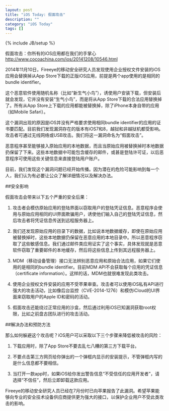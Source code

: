 ```yaml
---
layout: post
title: "iOS Today: 假面攻击"
description: ""
category: "iOS Today"
tags: []
---
```

{% include JB/setup %}

假面攻击：你所有的iOS应用都在我们的手掌心
http://www.cocoachina.com/ios/20141208/10546.html

2014年11月10日，Fireeye的移动安全研究人员发现使用企业授权文件安装的iOS应用会替换掉从App Store下载的正版iOS应用，前提是两个app使用的是相同的bundle identifier。

这个恶意软件使用随机名称（比如“新生气小鸟”），诱使用户安装下载，但安装后就会发现，它并没有安装“生气小鸟”，而是将从App Store下载的合法应用替换掉了。所有从App Store上下载的应用都能被替换掉，除了iPhone本身自带的应用（如Mobile Safari）。

这个漏洞出现的原因是iOS并没有严格要求使用相同bundle identifier的应用的证书要匹配。目前我们发现漏洞存在的版本有iOS7和8，越狱和非越狱机都受影响。攻击者可通过无线网络或USB攻击。我们将这一漏洞命名为“假面攻击”。

恶意程序甚至能够接入原始应用的本地数据，而且当原始应用被替换掉时本地数据扔保留了下来。这些本地数据中可能包含缓存的邮件，或甚是登陆许可证，以后恶意程序可使用这些关键信息来直接登陆用户账户。

目前，我们发现这个漏洞问题已经开始传播。因为潜在的危险可能影响到每一个人，我们认为有必要让公众了解详细情况以及解决办法。

##安全影响

假面攻击会带来以下五个严重的安全后果：

1. 攻击者会模仿原始应用的登陆界面以窃取用户的登陆凭证信息。恶意程序会使用与原始应用相同的UI界面欺骗用户，诱使他们输入自己的登陆凭证信息，然后攻击者将凭证信息传送到远程服务器上。

2. 我们还发现原始应用的目录下的数据，比如说本地数据缓存，即使在原始应用被替换掉时，这些本地数据仍保留在恶意应用的本地目录中。所以恶意程序窃取了这些敏感信息。我们通过邮件类应用证实了这个事实，具体发现就是恶意软件窃取了重要邮件的本地缓存，然后将这些信息上传到其远程服务器上。

3. MDM（移动设备管理）接口无法辨别恶意应用和原始合法应用，如果它们使用的是相同的bundle identifier。目前MDM API不会获取每个应用的凭证信息（certificate information）。这样的话，MDM也就很难发现此类攻击。

4. 使用企业授权文件安装的应用不受苹果审查。攻击者可以使用iOS私有API进行强大的攻击活动，比如像后台监控（CVE-2014-1276）和模仿iCloud的UI界面来窃取用户的Apple ID和密码的活动。

5. 假面攻击还能绕过正常应用的沙盒，然后通过利用iOS已知漏洞获取root权限，比如之前盘古团队进行的攻击活动。

##解决办法和预防方法

那么如何躲避这个攻击呢？iOS用户可以采取以下三个步骤来降低被攻击的风险：

1. 下载应用时，除了App Store不要去乱七八糟的第三方下载平台。

2. 不要点击第三方网页给你弹出的一个弹框内显示的安装提示，不管弹框内写的是什么信息都不要相信。

3. 当打开一款app时，如果iOS给你发出警告信息“不受信任的应用开发者”，请选择“不信任”，然后立即卸载这款应用。

Fireeye的移动安全研究人员已经在7月份时已向苹果报告了此漏洞。希望苹果能够向专业的安全技术设备供应商提供更为强大的接口，以保护企业用户不受此类攻击的影响。

